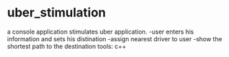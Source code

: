 # uber_stimulation
a console application stimulates uber application.
-user enters his information and sets his distination 
-assign nearest driver to user 
-show the shortest path to the destination 
tools:
c++

